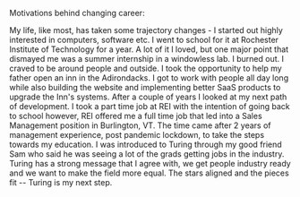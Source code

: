 Motivations behind changing career:

My life, like most, has taken some trajectory changes - I started out highly interested in computers, software etc. I went to school for it at Rochester Institute of Technology for a year. A lot of it I loved, but one major point that dismayed me was a summer internship in a windowless lab. I burned out. I craved to be around people and outside. I took the opportunity to help my father open an inn in the Adirondacks. I got to work with people all day long while also building the website and implementing better SaaS products to upgrade the Inn's systems. After a couple of years I looked at my next path of development. I took a part time job at REI with the intention of going back to school however, REI offered me a full time job that led into a Sales Management position in Burlington, VT. The time came after 2 years of management experience, post pandemic lockdown, to take the steps towards my education. I was introduced to Turing through my good friend Sam who said he was seeing a lot of the grads getting jobs in the industry. Turing has a strong message that I agree with, we get people industry ready and we want to make the field more equal. The stars aligned and the pieces fit -- Turing is my next step. 
